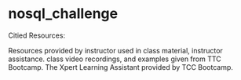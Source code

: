 # nosql_challenge

Citied Resources:

Resources provided by instructor used in class material, instructor assistance. class video recordings, and examples given from TTC Bootcamp. The Xpert Learning Assistant provided by TCC Bootcamp. 
